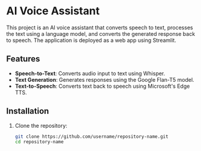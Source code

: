 # AI Voice Assistant

This project is an AI voice assistant that converts speech to text, processes the text using a language model, and converts the generated response back to speech. The application is deployed as a web app using Streamlit.

## Features

- **Speech-to-Text**: Converts audio input to text using Whisper.
- **Text Generation**: Generates responses using the Google Flan-T5 model.
- **Text-to-Speech**: Converts text back to speech using Microsoft's Edge TTS.

## Installation

1. Clone the repository:
   ```bash
   git clone https://github.com/username/repository-name.git
   cd repository-name
